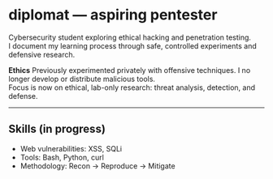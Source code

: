 # diplomat — aspiring pentester

Cybersecurity student exploring ethical hacking and penetration testing.  
I document my learning process through safe, controlled experiments and defensive research.

**Ethics**
Previously experimented privately with offensive techniques. I no longer develop or distribute malicious tools.  
Focus is now on ethical, lab-only research: threat analysis, detection, and defense.

---

## Skills (in progress)
- Web vulnerabilities: XSS, SQLi  
- Tools: Bash, Python, curl  
- Methodology: Recon → Reproduce → Mitigate
